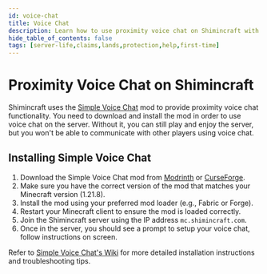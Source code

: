 ```yaml
---
id: voice-chat
title: Voice Chat
description: Learn how to use proximity voice chat on Shimincraft with the Simple Voice Chat mod
hide_table_of_contents: false
tags: [server-life,claims,lands,protection,help,first-time]
---
```


# Proximity Voice Chat on Shimincraft
Shimincraft uses the [Simple Voice Chat](https://modrinth.com/plugin/simple-voice-chat) mod to provide proximity voice chat functionality. 
You need to download and install the mod in order to use voice chat on the server. Without it, you can still play and enjoy the server, but you won't be able to communicate with other players using voice chat.

## Installing Simple Voice Chat
1. Download the Simple Voice Chat mod from [Modrinth](https://modrinth.com/plugin/simple-voice-chat) or [CurseForge](https://www.curseforge.com/minecraft/mc-mods/simple-voice-chat).
2. Make sure you have the correct version of the mod that matches your Minecraft version (1.21.8).
3. Install the mod using your preferred mod loader (e.g., Fabric or Forge).
4. Restart your Minecraft client to ensure the mod is loaded correctly.
5. Join the Shimincraft server using the IP address `mc.shimincraft.com`.
6. Once in the server, you should see a prompt to setup your voice chat, follow instructions on screen.

Refer to [Simple Voice Chat's Wiki](https://modrepo.de/minecraft/voicechat/wiki/client_setup) for more detailed installation instructions and troubleshooting tips.